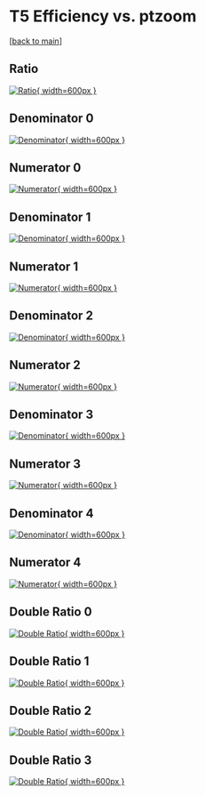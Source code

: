 # T5 Efficiency vs. ptzoom

[[back to main](./)]



## Ratio

[![Ratio](../mtv/var/T5_xtr_11_0_eff_ptzoom.png){ width=600px }](../mtv/var/T5_xtr_11_0_eff_ptzoom.pdf)

## Denominator 0

[![Denominator](../mtv/den/T5_xtr_11_0_eff_ptzoom_den0.png){ width=600px }](../mtv/den/T5_xtr_11_0_eff_ptzoom_den0.pdf)

## Numerator 0

[![Numerator](../mtv/num/T5_xtr_11_0_eff_ptzoom_num0.png){ width=600px }](../mtv/num/T5_xtr_11_0_eff_ptzoom_num0.pdf)

## Denominator 1

[![Denominator](../mtv/den/T5_xtr_11_0_eff_ptzoom_den1.png){ width=600px }](../mtv/den/T5_xtr_11_0_eff_ptzoom_den1.pdf)

## Numerator 1

[![Numerator](../mtv/num/T5_xtr_11_0_eff_ptzoom_num1.png){ width=600px }](../mtv/num/T5_xtr_11_0_eff_ptzoom_num1.pdf)

## Denominator 2

[![Denominator](../mtv/den/T5_xtr_11_0_eff_ptzoom_den2.png){ width=600px }](../mtv/den/T5_xtr_11_0_eff_ptzoom_den2.pdf)

## Numerator 2

[![Numerator](../mtv/num/T5_xtr_11_0_eff_ptzoom_num2.png){ width=600px }](../mtv/num/T5_xtr_11_0_eff_ptzoom_num2.pdf)

## Denominator 3

[![Denominator](../mtv/den/T5_xtr_11_0_eff_ptzoom_den3.png){ width=600px }](../mtv/den/T5_xtr_11_0_eff_ptzoom_den3.pdf)

## Numerator 3

[![Numerator](../mtv/num/T5_xtr_11_0_eff_ptzoom_num3.png){ width=600px }](../mtv/num/T5_xtr_11_0_eff_ptzoom_num3.pdf)

## Denominator 4

[![Denominator](../mtv/den/T5_xtr_11_0_eff_ptzoom_den4.png){ width=600px }](../mtv/den/T5_xtr_11_0_eff_ptzoom_den4.pdf)

## Numerator 4

[![Numerator](../mtv/num/T5_xtr_11_0_eff_ptzoom_num4.png){ width=600px }](../mtv/num/T5_xtr_11_0_eff_ptzoom_num4.pdf)

## Double Ratio 0

[![Double Ratio](../mtv/ratio/T5_xtr_11_0_eff_ptzoom_ratio0.png){ width=600px }](../mtv/ratio/T5_xtr_11_0_eff_ptzoom_ratio0.pdf)

## Double Ratio 1

[![Double Ratio](../mtv/ratio/T5_xtr_11_0_eff_ptzoom_ratio1.png){ width=600px }](../mtv/ratio/T5_xtr_11_0_eff_ptzoom_ratio1.pdf)

## Double Ratio 2

[![Double Ratio](../mtv/ratio/T5_xtr_11_0_eff_ptzoom_ratio2.png){ width=600px }](../mtv/ratio/T5_xtr_11_0_eff_ptzoom_ratio2.pdf)

## Double Ratio 3

[![Double Ratio](../mtv/ratio/T5_xtr_11_0_eff_ptzoom_ratio3.png){ width=600px }](../mtv/ratio/T5_xtr_11_0_eff_ptzoom_ratio3.pdf)

